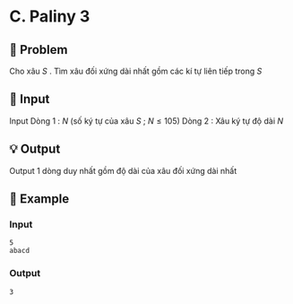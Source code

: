 # C. Paliny 3

## 📖 Problem

Cho xâu
$S$
. Tìm xâu đối xứng dài nhất gồm các kí tự liên tiếp trong
$S$


## 🧩 Input

Input
Dòng
$1$
:
$N$
(số ký tự của xâu
$S$
;
$N≤ 105)$
Dòng
$2$
: Xâu ký tự độ dài
$N$


## 💡 Output

Output
$1$
dòng duy nhất gồm độ dài của xâu đối xứng dài nhất


## 🧠 Example

### Input

```text
5
abacd
```

### Output

```text
3
```


